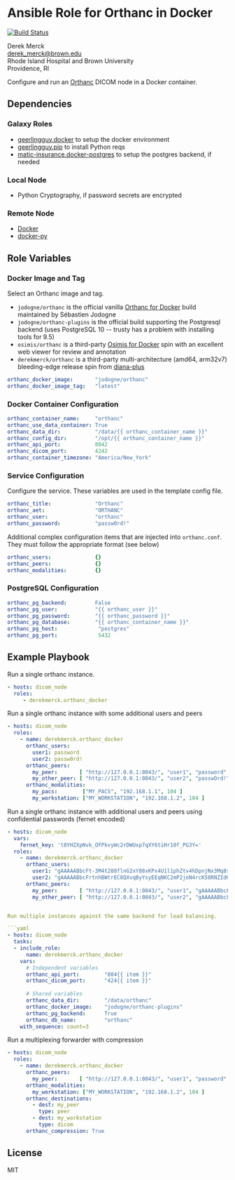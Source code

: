 Ansible Role for Orthanc in Docker
=================================

[![Build Status](https://travis-ci.org/derekmerck/ansible-orthanc-docker.svg?branch=master)](https://travis-ci.org/derekmerck/ansible-orthanc-docker)

Derek Merck  
<derek_merck@brown.edu>  
Rhode Island Hospital and Brown University  
Providence, RI  

Configure and run an [Orthanc](https://www.orthanc-server.com) DICOM node in a Docker container.


Dependencies
--------------

### Galaxy Roles

- [geerlingguy.docker](https://github.com/geerlingguy/ansible-role-docker) to setup the docker environment
- [geerlingguy.pip](https://github.com/geerlingguy/ansible-role-pip) to install Python reqs 
- [matic-insurance.docker-postgres](https://github.com/matic-insurance/ansible-docker-postgres) to setup the postgres backend, if needed


### Local Node

- Python Cryptography, if password secrets are encrypted


### Remote Node

- [Docker][]
- [docker-py][]

[Docker]: https://www.docker.com
[docker-py]: https://docker-py.readthedocs.io


Role Variables
--------------

### Docker Image and Tag

Select an Orthanc image and tag.

- `jodogne/orthanc` is the official vanilla [Orthanc for Docker][] build maintained by Sébastien Jodogne
- `jodogne/orthanc-plugins` is the official build supporting the Postgresql backend (uses PostgreSQL 10 -- trusty has a problem with installing tools for 9.5)
- `osimis/orthanc` is a third-party [Osimis for Docker][] spin with an excellent web viewer for review and annotation
- `derekmerck/orthanc` is a third-party multi-architecture (amd64, arm32v7) bleeding-edge release spin from [diana-plus][]

[Orthanc For Docker]: http://book.orthanc-server.com/users/docker.html
[Osimis for Docker]: https://osimis.atlassian.net/wiki/spaces/OKB/pages/26738689/How+to+use+osimis+orthanc+Docker+images
[diana-plus]: https://github.com/derekmerck/diana_plus

```yaml
orthanc_docker_image:       "jodogne/orthanc"
orthanc_docker_image_tag:   "latest"
```

### Docker Container Configuration

```yaml
orthanc_container_name:     "orthanc"
orthanc_use_data_container: True
orthanc_data_dir:           "/data/{{ orthanc_container_name }}"
orthanc_config_dir:         "/opt/{{ orthanc_container_name }}"
orthanc_api_port:           8042
orthanc_dicom_port:         4242
orthanc_container_timezone: "America/New_York"
```

### Service Configuration

Configure the service.  These variables are used in the template config file.

```yaml
orthanc_title:              "Orthanc"
orthanc_aet:                "ORTHANC"
orthanc_user:               "orthanc"
orthanc_password:           "passw0rd!"
```

Additional complex configuration items that are injected into `orthanc.conf`.  They must follow the appropriate format (see below)

```yaml
orthanc_users:              {}
orthanc_peers:              {}
orthanc_modalities:         {}
```

### PostgreSQL Configuration

```yaml
orthanc_pg_backend:         False
orthanc_pg_user:            "{{ orthanc_user }}"
orthanc_pg_password:        "{{ orthanc_password }}"
orthanc_pg_database:        "{{ orthanc_container_name }}"
orthanc_pg_host:             "postgres"
orthanc_pg_port:             5432
```


Example Playbook
----------------

Run a single orthanc instance.

```yaml
- hosts: dicom_node
  roles:
     - derekmerck.orthanc_docker
```

Run a single orthanc instance with some additional users and peers

```yaml
- hosts: dicom_node
  roles:
    - name: derekmerck.orthanc_docker
      orthanc_users:
        user1: password        
        user2: passw0rd!        
      orthanc_peers:
        my_peer:       [ "http://127.0.0.1:8043/", "user1", "password" ]
        my_other_peer: [ "http://127.0.0.1:8043/", "user2", "passwOrd!"]
      orthanc_modalities:
        my_pacs:        ["MY_PACS", "192.168.1.1", 104 ]
        my_workstation: ["MY_WORKSTATION", "192.168.1.2", 104 ]
```

Run a single orthanc instance with additional users and peers using confidential passwords (fernet encoded)

```yaml
- hosts: dicom_node
  vars:
    fernet_key: 't8YHZXpNvk_OFPkvyWc2rDWUxp7qXY6tiHr10f_PG3Y='
  roles:
    - name: derekmerck.orthanc_docker
      orthanc_users:
        user1: "gAAAAABbcFt-3M4t288flnG2xY88xKPx4U1l1phZtv4hDpnjNx3Mq8s9MnY74dY6Ab35qp6voKAVGJ9BMT8wlthPY4COk16sIg=="        
        user2: "gAAAAABbcFrtnhBWtrEC8QXvqByYsyEEqNKC2mP2joN4rcK58RNZIdKqMLErq-Lki6NhPSvpv_Y7fkYJRuaM4Gbt0QFFYZtZmQ=="
      orthanc_peers:
        my_peer:       [ "http://127.0.0.1:8043/", "user1", "gAAAAABbcFt-3M4t288flnG2xY88xKPx4U1l1phZtv4hDpnjNx3Mq8s9MnY74dY6Ab35qp6voKAVGJ9BMT8wlthPY4COk16sIg==" ]
        my_other_peer: [ "http://127.0.0.1:8043/", "user2", "gAAAAABbcFrtnhBWtrEC8QXvqByYsyEEqNKC2mP2joN4rcK58RNZIdKqMLErq-Lki6NhPSvpv_Y7fkYJRuaM4Gbt0QFFYZtZmQ=="]


Run multiple instances against the same backend for load balancing.

```yaml
- hosts: dicom_node
  tasks:
  - include_role:
      name: derekmerck.orthanc_docker
    vars:
      # Independent variables
      orthanc_api_port:        "804{{ item }}"
      orthanc_dicom_port:      "424{{ item }}"
      
      # Shared variables
      orthanc_data_dir:        "/data/orthanc"
      orthanc_docker_image:    "jodogne/orthanc-plugins"
      orthanc_pg_backend:      True
      orthanc_db_name:         "orthanc"
    with_sequence: count=3
```


Run a multiplexing forwarder with compression

```yaml
- hosts: dicom_node
  roles:
    - name: derekmerck.orthanc_docker
      orthanc_peers:
        my_peer:       [ "http://127.0.0.1:8043/", "user1", "password" ]
      orthanc_modalities:
        my_workstation: ["MY_WORKSTATION", "192.168.1.2", 104 ]
      orthanc_destinations:
        - dest: my_peer
          type: peer
        - dest: my_workstation
          type: dicom
      orthanc_compression: True
```

License
-------

MIT


